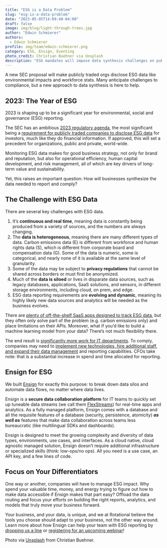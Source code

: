 ```yaml
---
title: "ESG is a Data Problem"
slug: "esg-is-a-data-problem"
date: "2023-05-05T14:09:40-04:00"
draft: false
image: img/blog/light-through-trees.jpg
author: "Edwin Schmierer"
authors: 
  - Edwin Schmierer
profile: img/team/edwin-schmierer.png
category: ESG, Ensign, Eventing
photo_credit: Christian Buehner via Unsplash
description: "ESG mandates will impose data synthesis challenges on publicly traded companies. Ensign -- a secure data collaboration platform -- is poised to help."
---
```


A new SEC proposal will make publicly traded orgs disclose ESG data like environmental impacts and workforce stats. Many anticipate challenges to compliance, but a new approach to data synthesis is here to help.

<!--more-->

## 2023: The Year of ESG

2023 is shaping up to be a significant year for environmental, social and governance (ESG) reporting.

The SEC has an ambitious [2023 regulatory agenda](https://www.reginfo.gov/public/do/eAgendaMain?operation=OPERATION_GET_AGENCY_RULE_LIST&currentPub=true&agencyCode&showStage=active&agencyCd=3235), the most significant being a [requirement for publicly traded companies to disclose ESG data](https://www.acaglobal.com/insights/sec-plans-finalize-esg-related-rules-2023) for investors, much like they do financial information. If approved, this will set a precedent for organizations, public and private, world-wide.

Monitoring ESG data makes for good business strategy, not only for brand and reputation, but also for operational efficiency, human capital development, and risk management, all of which are key drivers of long-term value and sustainability.

Yet, this raises an important question: How will businesses synthesize the data needed to report and comply?

## The Challenge with ESG Data

There are several key challenges with ESG data.

1.  It’s **continuous and real time**, meaning data is constantly being produced from a variety of sources, and the numbers are always changing.
2. The **data is heterogeneous**, meaning there are many different types of data. Carbon emissions data (E) is different from workforce and human rights data (S), which is different from corporate board and compensation data (G). Some of the data is numeric, some is categorical, and nearly none of it is available at the same level of granularity.
3. Some of the data may be subject to **privacy regulations** that cannot be shared across borders or must first be anonymized.
4. Much of the **data is siloed** or lives in disparate data sources, such as legacy databases, applications, SaaS solutions, and sensors, in different storage environments, including cloud, on prem, and edge.
5. ESG data reporting requirements are **evolving and dynamic**, meaning its highly likely new data sources and analytics will be needed as the business evolves.

There are [plenty of off-the-shelf SaaS apps designed to track ESG data](https://www.capterra.com/sustainability-software/), but they often only solve part of the problem (e.g. carbon emissions only) and place limitations on their APIs. Moreover, what if you’d like to build a machine learning model from your data? There’s not much flexibility there.

The end result is [significantly more work for IT departments](https://www.itbrew.com/stories/2023/03/16/proposed-data-driven-esg-reporting-regulations-may-lead-to-more-work-for-it-departments). To comply, companies may need to [implement new technologies, hire additional staff, and expand their data management](https://www.compact.nl/en/articles/mastering-the-esg-reporting-and-data-challenges/) and reporting capabilities. CFOs take note: that is a substantial increase in spend and time allocated for reporting.

## Ensign for ESG

We built [Ensign](https://rotational.io/ensign/) for exactly this purpose: to break down data silos and automate data flows, no matter where data lives.

Ensign is a **secure data collaboration platform** for IT teams to quickly set up tuneable data streams (we call them [FlexStreams](https://rotational.io/blog/mastering-the-art-of-data-freshness/)) for real-time apps and analytics. As a fully managed platform, Ensign comes with a database and all the requisite features of a database (security, persistence, atomicity) ***as well as*** features that make data collaboration across teams less bureaucratic (like multilingual SDKs and dashboards).

Ensign is designed to meet the growing complexity and diversity of data types, environments, use cases, and interfaces. As a cloud native, cloud agnostic managed solution, Ensign doesn’t require additional infrastructure or specialized skills  (think: low-ops/no ops). All you need is a use case, an API key, and a few lines of code.

## Focus on Your Differentiators

One way or another, companies will have to manage ESG impact. Why spend your valuable time, money, and energy trying to figure out how to make data accessible if Ensign makes that part easy? Offload the data routing and focus your efforts on building the right reports, analytics, and models that truly move your business forward.

Your business, and your data, is unique, and we at Rotational believe the tools you choose should adapt to your business, not the other way around. Learn more about how Ensign can help your team with ESG reporting by [dropping us a line](https://rotational.io/contact/) or [registering for an upcoming webinar](https://rotational.io)!


Photo via [Unsplash](https://unsplash.com/photos/SquQa9FdmOg) from Christian Buehner.

